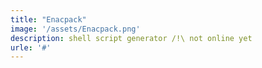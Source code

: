 ```yaml
---
title: "Enacpack"
image: '/assets/Enacpack.png'
description: shell script generator /!\ not online yet
urle: '#'
---
```

